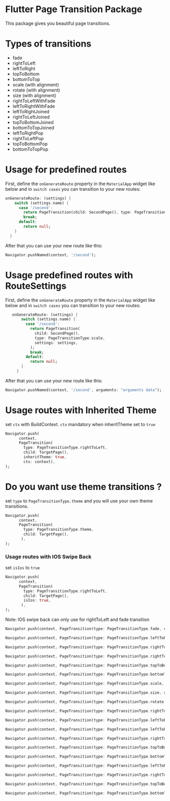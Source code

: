 # Flutter Page Transition Package

This package gives you beautiful page transitions.
# Types of transitions

+ fade
+ rightToLeft
+ leftToRight
+ topToBottom
+ bottomToTop
+ scale (with alignment)
+ rotate (with alignment)
+ size (with alignment)
+ rightToLeftWithFade
+ leftToRightWithFade
+ leftToRightJoined
+ rightToLeftJoined
+ topToBottomJoined
+ bottomToTopJoined
+ leftToRightPop
+ rightToLeftPop
+ topToBottomPop
+ bottomToTopPop

# Usage for predefined routes

First, define the `onGenerateRoute` property in the `MaterialApp` widget like below and in `switch cases` you can transition to your new routes:
```dart   
onGenerateRoute: (settings) {
    switch (settings.name) {
      case '/second':
        return PageTransition(child: SecondPage(), type: PageTransitionType.scale);
        break;
      default:
        return null;
    }
  }
 ```
 After that you can use your new route like this:
 ```dart 
 Navigator.pushNamed(context, '/second');
 ```
 # Usage predefined routes with RouteSettings
 First, define the `onGenerateRoute` property in the `MaterialApp` widget like below and in `switch cases` you can transition to your new routes:
 ```dart 
    onGenerateRoute: (settings) {
        switch (settings.name) {
          case '/second':
            return PageTransition(
              child: SecondPage(),
              type: PageTransitionType.scale,
              settings: settings,
            );
            break;
          default:
            return null;
        }
      }
 ```
  After that you can use your new route like this:
 ```dart 
Navigator.pushNamed(context, '/second', arguments: "arguments data");
 ```
 
# Usage routes with Inherited Theme
set `ctx` with BuildContext. `ctx` mandatory when inheritTheme set to `true`
```dart
Navigator.push(
      context,
      PageTransition(
        type: PageTransitionType.rightToLeft,
        child: TargetPage(),
        inheritTheme: true,
        ctx: context),
);
```
# Do you want use theme transitions ?
set `type` to `PageTransitionType.theme` and you will use your own theme transitions.

```dart
Navigator.push(
      context,
      PageTransition(
        type: PageTransitionType.theme,
        child: TargetPage(),
       ),
);
```
### Usage routes with IOS Swipe Back
set `isIos` to `true`
```dart
Navigator.push(
      context,
      PageTransition(
        type: PageTransitionType.rightToLeft,
        child: TargetPage(),
        isIos: true,
       ),
);
```
Note: IOS swipe back can only use for rightToLeft and fade transition

```dart 
Navigator.push(context, PageTransition(type: PageTransitionType.fade, child: DetailScreen()));

Navigator.push(context, PageTransition(type: PageTransitionType.leftToRight, child: DetailScreen()));

Navigator.push(context, PageTransition(type: PageTransitionType.rightToLeft, child: DetailScreen()));

Navigator.push(context, PageTransition(type: PageTransitionType.rightToLeft, child: DetailScreen(), isIos: true));

Navigator.push(context, PageTransition(type: PageTransitionType.topToBottom, child: DetailScreen()));

Navigator.push(context, PageTransition(type: PageTransitionType.bottomToTop, child: DetailScreen()));

Navigator.push(context, PageTransition(type: PageTransitionType.scale, alignment: Alignment.bottomCenter, child: DetailScreen()));

Navigator.push(context, PageTransition(type: PageTransitionType.size, alignment: Alignment.bottomCenter, child: DetailScreen()));

Navigator.push(context, PageTransition(type: PageTransitionType.rotate, duration: Duration(second: 1), child: DetailScreen()));

Navigator.push(context, PageTransition(type: PageTransitionType.rightToLeftWithFade, child: DetailScreen()));

Navigator.push(context, PageTransition(type: PageTransitionType.leftToRightWithFade, child: DetailScreen()));

Navigator.push(context, PageTransition(type: PageTransitionType.leftToRightJoined, child: DetailScreen(), childCurrent: this));

Navigator.push(context, PageTransition(type: PageTransitionType.rightToLeftJoined, child: DetailScreen(), childCurrent: this));

Navigator.push(context, PageTransition(type: PageTransitionType.topToBottomJoined, child: DetailScreen(), childCurrent: this));

Navigator.push(context, PageTransition(type: PageTransitionType.bottomToTopJoined, child: DetailScreen(), childCurrent: this));

Navigator.push(context, PageTransition(type: PageTransitionType.leftToRightPop, child: DetailScreen(), childCurrent: this));

Navigator.push(context, PageTransition(type: PageTransitionType.rightToLeftPop, child: DetailScreen(), childCurrent: this));

Navigator.push(context, PageTransition(type: PageTransitionType.topToBottomPop, child: DetailScreen(), childCurrent: this));

Navigator.push(context, PageTransition(type: PageTransitionType.bottomToTopPop, child: DetailScreen(), childCurrent: this));
```

